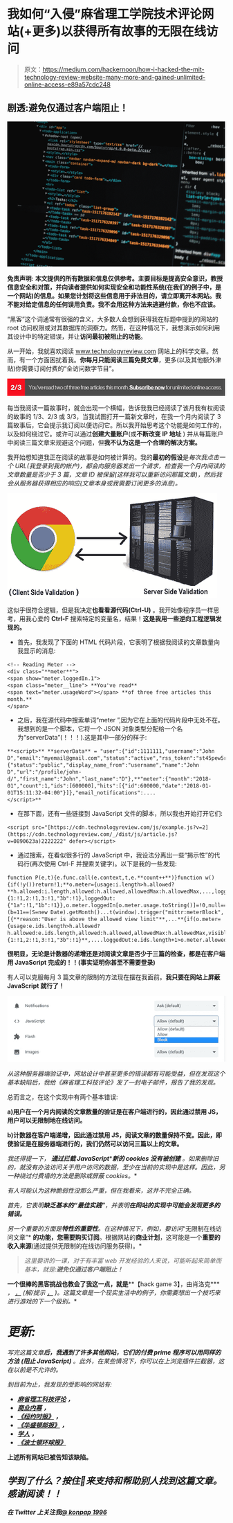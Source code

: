 # 我如何“入侵”麻省理工学院技术评论网站(+更多)以获得所有故事的无限在线访问

> 原文：<https://medium.com/hackernoon/how-i-hacked-the-mit-technology-review-website-many-more-and-gained-unlimited-online-access-e89a57cdc248>

## 剧透:避免仅通过客户端阻止！

![](img/2ffb9d913dbc1dbf24a9bfdd24bce4ed.png)

**免责声明:** **本文提供的所有数据和信息仅供参考。主要目标是提高安全意识，教授信息安全和对策，并向读者提供如何实现安全和功能性系统(在我们的例子中，是一个网站)的信息。如果您计划将这些信息用于非法目的，请立即离开本网站。我不能对给定信息的任何误用负责。我不会用这种方法来逃避付款，你也不应该。**

“黑客”这个词通常有很强的含义，大多数人会想到获得我在标题中提到的网站的 root 访问权限或对其数据库的洞察力。然而，在这种情况下，我想演示如何利用其设计中的特定错误，并让**访问最初被阻止的功能**。

从一开始，我就喜欢阅读 www.technologyreview.com 网站上的科学文章。然而，有一个方面困扰着我。**你每月只能阅读三篇免费文章**，更多(以及其他额外津贴)你需要订阅付费的“全访问数字节目”。

![](img/954151cbae64b3eaea259e494c020cb0.png)

每当我阅读一篇故事时，就会出现一个横幅，告诉我我已经阅读了该月我有权阅读的故事的 1/3、2/3 或 3/3，当我试图打开一篇新文章时，在我一个月内阅读了 3 篇故事后，它会提示我订阅以便访问它。所以我开始思考这个功能是如何工作的，以及如何绕过它。或许可以通过**创建大量账户**(或**不断改变 IP 地址** ) 并从每篇账户中阅读三篇文章来规避这个问题，但**我不认为这是一个合理的解决方案。**

我开始想知道我正在阅读的故事是如何被计算的。我的**最初的假设**是*每次我点击一个 URL(我登录到我的帐户)，都会向服务器发出一个请求，检查我一个月内阅读的文章数量是否少于 3 篇，文章 ID 被保留(这样我可以重新访问那篇文章)，然后我会从服务器获得相应的响应(文章本身或我需要订阅更多的消息)。*

![](img/48aa219584e74306efeed355733ac611.png)

这似乎很符合逻辑，但是我决定**也看看源代码(Ctrl-U)** 。我开始像程序员一样思考，用我心爱的 **Ctrl-F** 搜索特定的变量名，结果！**这是我用一些逆向工程逻辑发现的。**

*   首先，我发现了下面的 HTML 代码片段，它表明了根据我阅读的文章数量向我显示的消息:

```
<!-- Reading Meter -->
<div class="**meter**"> 
<span show="meter.loggedIn.1">     
<span class="meter__line"> **You've read**  
<span text="meter.usageWord"></span> **of three free articles this month.**
</span>
```

*   之后，我在源代码中搜索单词“meter ”,因为它在上面的代码片段中无处不在。我想到的是一个脚本，它将一个 JSON 对象类型分配给一个名为“serverData”(！！！).这是其中一部分的样子:

```
**<script>** **serverData** = "user":{"id":1111111,"username":"John D","email":"myemail@gmail.com","status":"active","rss_token":"st45pew5rX2UQmFafadsgajtP92a","livefyre_id":"uid_11111111","notifications_unread":0,"profile":{"status":"public","display_name_from":"username","name":"John D","url":"/profile/john-d/","first_name":"John","last_name":"D"},**"meter":{"month":"2018-01","count":1,"ids":[600000],"hits":[{"id":600000,"date":"2018-01-01T15:11:32-04:00"}]},"email_notifications":....
</script>**
```

*   在那下面，还有一些链接到 JavaScript 文件的脚本，所以我也开始打开它们:

```
<script src="[https://cdn.technologyreview.com/js/example.js?v=2](https://cdn.technologyreview.com/_/dist/js/article.js?v=0890623a)2222222" defer></script>
```

*   通过搜索，在看似很多行的 JavaScript 中，我设法分离出一些“揭示性”的代码行(再次使用 Ctrl-F 并搜索关键字)。以下是我的一些发现:

```
function P(e,t){e.func.call(e.context,t,e.**count++**)}function w(){if(!y())return!1;**o.meter={usage:i.length>h.allowed?**h.allowed:i.length,allowed:h.allowed,allowedMax:h.allowedMax,...,loggedIn:{1:!1,2:!1,3:!1,"3b":!1},loggedOut:{"1a":!1,"1b":!1}},o.meter.loggedIn[o.meter.usage.toString()]=!0,null==e&&(b=11==(S=new Date).getMonth()...t(window).trigger("mittr:meterBlock",[{**reason:"User is above the allowed view limit"**,...**{if(o.meter={usage:e.ids.length>h.allowed?h.allowed:e.ids.length,allowed:h.allowed,allowedMax:h.allowedMax,visible:!0,open:!0,paywall:!1,usageWord:"",allowedWord:"",loggedIn:{1:!1,2:!1,3:!1,"3b":!1}**,....loggedOut:e.ids.length+1>o.meter.allowedMax?]}
```

**很明显，无论是计数器的递增还是对阅读文章是否少于三篇的检查，都是在客户端用 JavaScript 完成的！！(事实证明你甚至不需要登录)**

有人可以克服每月 3 篇文章的限制的方法现在摆在我面前。**我只要在网站上屏蔽 JavaScript 就行了！**

![](img/501d0e18ac21e8ca730e2390e5b8965e.png)

*从这种服务器端验证中，网站设计中甚至更多的错误都有可能受益，但在发现这个基本缺陷后，我给《麻省理工科技评论》发了一封电子邮件，报告了我的发现。*

总而言之，在这个实现中有两个基本错误:

**a)用户在一个月内阅读的文章数量的验证是在客户端进行的，因此通过禁用 JS，用户可以无限制地在线访问。**

**b)计数器在客户端递增，因此通过禁用 JS，阅读文章的数量保持不变。因此，即使验证是在服务器端进行的，我们仍然可以访问三篇以上的文章。**

*我还得提一下，* ***通过拦截 JavaScript*******新的 cookies 没有被创建*** *。如果删除旧的，就没有办法访问关于用户访问的数据，至少在当前的实现中是这样。因此，另一种绕过付费墙的方法是删除或屏蔽 cookies。**

*有人可能认为这种脆弱性没那么严重，但在我看来，这并不完全正确。*

*首先，它表明**缺乏基本的“最佳实践”**，并表明**在网站的实现中可能会发现更多的错误。***

*另一个重要的方面是**特性的重要性**。在这种情况下，例如，要访问*“无限制在线访问文章”* **的功能，您需要购买订阅**。根据网站的**商业计划**，这可能是一个**重要的收入来源**(通过提供无限制的在线访问服务获得)。*

> *这里要讲的一课，对于有丰富 web 开发经验的人来说，可能听起来简单而基本，就是:**避免仅通过客户端阻止！***

**一个很棒的黑客挑战也教会了我这一点，就是****【hack game 3】，由肖洛克*** *，* [*，*](https://hackgame.chaurocks.com/) *(解/提示* [*，*](https://github.com/KAUTH/HackGame3-solutions) *)。这篇文章是一个现实生活中的例子，你需要想出一个技巧来进行游戏的下一个级别。**

# *更新:*

*写完这篇文章**后，我遇到了许多其他网站，它们的付费 prime 程序可以用同样的方法** **(阻止 JavaScript)** 。此外，在某些情况下，你可以在上浏览插件拦截器，这在以前是不允许的。*

*到目前为止，我发现的受影响的网站有:*

*   *[**麻省理工科技评论**](https://www.technologyreview.com) **，***
*   *[**商业内幕**](https://www.businessinsider.com) **，***
*   *[**《纽约时报》**](https://www.nytimes.com) **，***
*   *[**《华盛顿邮报》**](https://www.washingtonpost.com) **，***
*   *[**学人**](https://www.economist.com) **，***
*   *[**《波士顿环球报》**](https://www.bostonglobe.com)*

**上述所有网站已被告知该缺陷。**

## *学到了什么？按住👏来支持和帮助别人找到这篇文章。感谢阅读！！*

***在 Twitter 上关注我**[**@ konpap 1996**](https://twitter.com/konpap1996)*